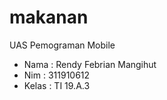 # makanan
 UAS Pemograman Mobile

- Nama : Rendy Febrian Mangihut
- Nim : 311910612
- Kelas : TI 19.A.3

